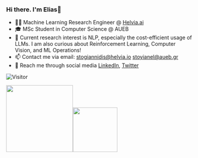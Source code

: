 ### Hi there. I'm Elias👋


- 👨‍💻 Machine Learning Research Engineer @ [Helvia.ai](https://helvia.ai/)
- 🎓 MSc Student in Computer Science @ AUEB
- 👀 Current research interest is NLP, especially the cost-efficient usage of LLMs. I am also curious about Reinforcement Learning, Computer Vision, and ML Operations!
- 📫 Contact me via email: stogiannidis@helvia.io stoyianel@aueb.gr
- 📱 Reach me through social media [LinkedIn](https://www.linkedin.com/in/stogiannidis/), [Twitter](https://twitter.com/stoyvn_)

 ![Visitor](https://visitor-badge.laobi.icu/badge?page_id=stoyian)

<p align="left">
    <img align="centre" src="https://github-readme-stats-eight-theta.vercel.app/api?username=stoyian&show_icons=true&hide_border=true&include_all_commits=true&count_private=true&bg_color=00000000&theme=tokyonight" height=180px/><img height="120px" src="https://github-readme-stats.vercel.app/api/top-langs/?username=stoyian&hide=html&hide_title=true&hide_border=true&layout=compact&langs_count=8&theme=tokyonight&bg_color=00000000" />
</p>
